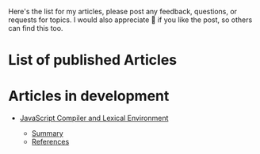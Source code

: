 Here's the list for my articles, please post any feedback, questions, or requests for topics. I would also appreciate 👏 if you like the post, so others can find this too.

# List of published Articles

# Articles in development

- [JavaScript Compiler and Lexical Environment](https://dev.to/scottibr/hoisting-and-execution-envirioment-3099-temp-slug-1160555?preview=30177ba3f6e43bddf4fecff6bf9290acd711255de5786237c41b6253c617465fc1f0ef5271a6396b4921c33101db525421e6ddbe22a19f69625af846)

  - [Summary](./JavaScriptLexicalEnvironment/Summary.md)
  - [References](./JavaScriptLexicalEnvironment/References.md)
